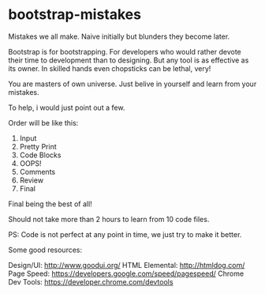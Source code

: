 bootstrap-mistakes
==================

Mistakes we all make. Naive initially but blunders they become later.

Bootstrap is for bootstrapping. For developers who would rather devote their time to development than to designing. But any tool is as effective as its owner. In skilled hands even chopsticks can be lethal, very!

You are masters of own universe. Just belive in yourself and learn from your mistakes.

To help, i would just point out a few.

Order will be like this:

1. Input
2. Pretty Print
3. Code Blocks
4. OOPS!
5. Comments
6. Review
7. Final

Final being the best of all!

Should not take more than 2 hours to learn from 10 code files.

PS: Code is not perfect at any point in time, we just try to make it better.

Some good resources:

Design/UI: http://www.goodui.org/
HTML Elemental: http://htmldog.com/
Page Speed: https://developers.google.com/speed/pagespeed/
Chrome Dev Tools: https://developer.chrome.com/devtools
